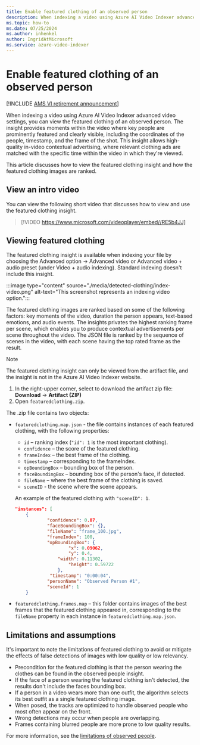 ```yaml
---
title: Enable featured clothing of an observed person
description: When indexing a video using Azure AI Video Indexer advanced video settings, you can view the featured clothing of an observed person. 
ms.topic: how-to
ms.date: 07/25/2024
ms.author: inhenkel
author: IngridAtMicrosoft
ms.service: azure-video-indexer
---
```


# Enable featured clothing of an observed person

[!INCLUDE [AMS VI retirement announcement](./includes/important-ams-retirement-abbreviated.md)]

When indexing a video using Azure AI Video Indexer advanced video settings, you can view the featured clothing of an observed person. The insight provides moments within the video where key people are prominently featured and clearly visible, including the coordinates of the people, timestamp, and the frame of the shot. This insight allows high-quality in-video contextual advertising, where relevant clothing ads are matched with the specific time within the video in which they're viewed.

This article discusses how to view the featured clothing insight and how the featured clothing images are ranked.

## View an intro video

You can view the following short video that discusses how to view and use the featured clothing insight.

> [!VIDEO https://www.microsoft.com/videoplayer/embed//RE5b4JJ]

## Viewing featured clothing

The featured clothing insight is available when indexing your file by choosing the Advanced option -> Advanced video or Advanced video + audio preset (under Video + audio indexing). Standard indexing doesn't include this insight.

:::image type="content" source="./media/detected-clothing/index-video.png" alt-text="This screenshot represents an indexing video option.":::

The featured clothing images are ranked based on some of the following factors: key moments of the video, duration the person appears, text-based emotions, and audio events. The insights privates the highest ranking frame per scene, which enables you to produce contextual advertisements per scene throughout the video. The JSON file is ranked by the sequence of scenes in the video, with each scene having the top rated frame as the result.

> [!NOTE]
> The featured clothing insight can only be viewed from the artifact file, and the insight is not in the Azure AI Video Indexer website. 

1. In the right-upper corner, select to download the artifact zip file: **Download** -> **Artifact (ZIP)**
1. Open `featuredclothing.zip`. 

The .zip file contains two objects: 

- `featuredclothing.map.json` - the file contains instances of each featured clothing, with the following properties:  

    - `id` – ranking index (`"id": 1` is the most important clothing).  
    - `confidence` – the score of the featured clothing.  
    - `frameIndex` – the best frame of the clothing.  
    - `timestamp` – corresponding to the frameIndex.  
    - `opBoundingBox` – bounding box of the person.  
    - `faceBoundingBox` – bounding box of the person's face, if detected.  
    - `fileName` – where the best frame of the clothing is saved.
    - `sceneID` - the scene where the scene appears.

    An example of the featured clothing with `"sceneID": 1`.

    ```json
    "instances": [
		{
        		"confidence": 0.07,
    			"faceBoundingBox": {},
    			"fileName": "frame_100.jpg",
        		"frameIndex": 100,
        		"opBoundingBox": {
            			"x": 0.09062,
            			"y": 0.4,
    				"width": 0.11302,
            			"height": 0.59722
    				},
       			 "timestamp": "0:00:04",
        		"personName": "Observed Person #1",
        		"sceneId": 1
		}
    ```
- `featuredclothing.frames.map` – this folder contains images of the best frames that the featured clothing appeared in, corresponding to the `fileName` property in each instance in `featuredclothing.map.json`.  

## Limitations and assumptions 

It's important to note the limitations of featured clothing to avoid or mitigate the effects of false detections of images with low quality or low relevancy.  

- Precondition for the featured clothing is that the person wearing the clothes can be found in the observed people insight.  
- If the face of a person wearing the featured clothing isn't detected, the results don't include the faces bounding box.
- If a person in a video wears more than one outfit, the algorithm selects its best outfit as a single featured clothing image. 
- When posed, the tracks are optimized to handle observed people who most often appear on the front. 
- Wrong detections may occur when people are overlapping.  
- Frames containing blurred people are more prone to low quality results.   

For more information, see the [limitations of observed people](observed-people-tracking.md#limitations-and-assumptions). 
